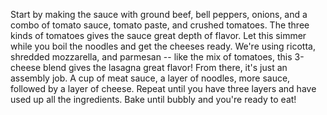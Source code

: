 Start by making the sauce with ground beef, bell peppers, onions, and a combo of tomato sauce, tomato paste, and crushed tomatoes. The three kinds of tomatoes gives the sauce great depth of flavor.
Let this simmer while you boil the noodles and get the cheeses ready. We're using ricotta, shredded mozzarella, and parmesan -- like the mix of tomatoes, this 3-cheese blend gives the lasagna great flavor!
From there, it's just an assembly job. A cup of meat sauce, a layer of noodles, more sauce, followed by a layer of cheese. Repeat until you have three layers and have used up all the ingredients.
Bake until bubbly and you're ready to eat! 